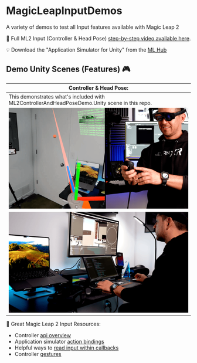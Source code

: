 # MagicLeapInputDemos
A variety of demos to test all Input features available with Magic Leap 2

📌 Full ML2 Input (Controller & Head Pose) [step-by-step video available here](https://youtu.be/lBQ0wiNRLm8).

💡 Download the "Application Simulator for Unity" from the [ML Hub](https://developer-docs.magicleap.cloud/docs/guides/getting-started/install-the-tools)

## Demo Unity Scenes (Features) 🎮
|**Controller & Head Pose:**|
|---|
|This demonstrates what's included with ML2ControllerAndHeadPoseDemo.Unity scene in this repo.|
|<img src="https://github.com/dilmerv/MagicLeapInputDemos/blob/master/docs/images/ML2ControllerAndHeadPoseDemo_1.gif" width="560">|
|<img src="https://github.com/dilmerv/MagicLeapInputDemos/blob/master/docs/images/ML2ControllerAndHeadPoseDemo_2.gif" width="560">|

📙 Great Magic Leap 2 Input Resources:
- Controller [api overview](https://developer-docs.magicleap.cloud/docs/guides/unity/input/controller/unity-controller-api-overview)
- Application simulator [action bindings](https://developer-docs.magicleap.cloud/docs/guides/developer-tools/app-sim/app-sim-action-bindings/#movement-controls)
- Helpful ways to [read input within callbacks](https://docs.unity3d.com/Packages/com.unity.inputsystem@1.0/api/UnityEngine.InputSystem.InputAction.html)
- Controller [gestures](https://www.magicleap.care/hc/en-us/articles/4424698871565-Controller-Overview)
